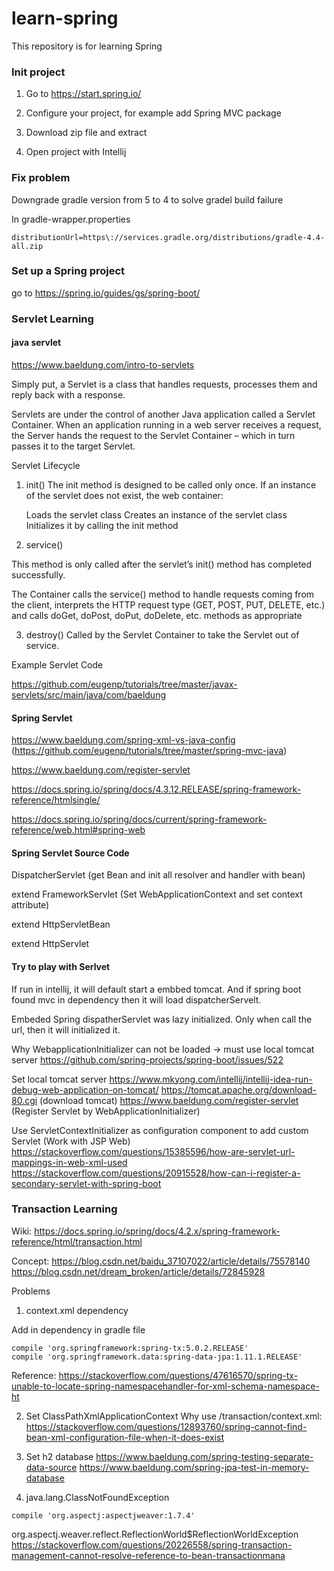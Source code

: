 # learn-spring
This repository is for learning Spring 

### Init project

1. Go to https://start.spring.io/

2. Configure your project, for example add Spring MVC package

3. Download zip file and extract

4. Open project with Intellij 

### Fix problem 

Downgrade gradle version from 5 to 4 to solve gradel build failure

In gradle-wrapper.properties

`distributionUrl=https\://services.gradle.org/distributions/gradle-4.4-all.zip `


### Set up a Spring project

go to https://spring.io/guides/gs/spring-boot/

### Servlet Learning

#### java servlet

https://www.baeldung.com/intro-to-servlets 

Simply put, a Servlet is a class that handles requests, processes them and reply back with a response.

Servlets are under the control of another Java application called a Servlet Container. When an application running in a web server receives a request, the Server hands the request to the Servlet Container – which in turn passes it to the target Servlet.

Servlet Lifecycle

1. init()
The init method is designed to be called only once. If an instance of the servlet does not exist, the web container:

	Loads the servlet class
	Creates an instance of the servlet class
	Initializes it by calling the init method
	
2. service()

This method is only called after the servlet’s init() method has completed successfully.

The Container calls the service() method to handle requests coming from the client, interprets the HTTP request type (GET, POST, PUT, DELETE, etc.) and calls doGet, doPost, doPut, doDelete, etc. methods as appropriate

3. destroy()
Called by the Servlet Container to take the Servlet out of service.

Example Servlet Code
 
https://github.com/eugenp/tutorials/tree/master/javax-servlets/src/main/java/com/baeldung


#### Spring Servlet

https://www.baeldung.com/spring-xml-vs-java-config (https://github.com/eugenp/tutorials/tree/master/spring-mvc-java)

https://www.baeldung.com/register-servlet

https://docs.spring.io/spring/docs/4.3.12.RELEASE/spring-framework-reference/htmlsingle/

https://docs.spring.io/spring/docs/current/spring-framework-reference/web.html#spring-web

#### Spring Servlet Source Code

DispatcherServlet (get Bean and init all resolver and handler with bean)


extend FrameworkServlet (Set WebApplicationContext and set context attribute)


extend HttpServletBean


extend HttpServlet


#### Try to play with Serlvet

If run in intellij, it will default start a embbed tomcat. And if spring boot found mvc in dependency then it will load dispatcherServelt.

Embeded Spring dispatherServlet was lazy initialized. Only when call the  url, then it will initialized it.

Why WebapplicationInitializer can not be loaded -> must use local tomcat server
https://github.com/spring-projects/spring-boot/issues/522

Set local tomcat server
https://www.mkyong.com/intellij/intellij-idea-run-debug-web-application-on-tomcat/
https://tomcat.apache.org/download-80.cgi (download tomcat)
https://www.baeldung.com/register-servlet (Register Servlet by WebApplicationInitializer)

 Use ServletContextInitializer as configuration component to add custom Servlet (Work with JSP Web)
https://stackoverflow.com/questions/15385596/how-are-servlet-url-mappings-in-web-xml-used
https://stackoverflow.com/questions/20915528/how-can-i-register-a-secondary-servlet-with-spring-boot

###  Transaction Learning

Wiki:
https://docs.spring.io/spring/docs/4.2.x/spring-framework-reference/html/transaction.html

Concept:
https://blog.csdn.net/baidu_37107022/article/details/75578140
https://blog.csdn.net/dream_broken/article/details/72845928


Problems

1. context.xml dependency

Add in dependency in gradle file
```
compile 'org.springframework:spring-tx:5.0.2.RELEASE'
compile 'org.springframework.data:spring-data-jpa:1.11.1.RELEASE'
```

Reference: https://stackoverflow.com/questions/47616570/spring-tx-unable-to-locate-spring-namespacehandler-for-xml-schema-namespace-ht

2. Set ClassPathXmlApplicationContext
Why use /transaction/context.xml: 
https://stackoverflow.com/questions/12893760/spring-cannot-find-bean-xml-configuration-file-when-it-does-exist

3. Set h2 database
https://www.baeldung.com/spring-testing-separate-data-source
https://www.baeldung.com/spring-jpa-test-in-memory-database

4. java.lang.ClassNotFoundException
```
compile 'org.aspectj:aspectjweaver:1.7.4'
```

 org.aspectj.weaver.reflect.ReflectionWorld$ReflectionWorldException
https://stackoverflow.com/questions/20226558/spring-transaction-management-cannot-resolve-reference-to-bean-transactionmana